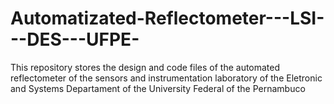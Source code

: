 # Automatizated-Reflectometer---LSI---DES---UFPE-
This repository stores the design and code files of the automated reflectometer of the sensors and instrumentation laboratory of the Eletronic and Systems Departament of the University Federal of the Pernambuco
